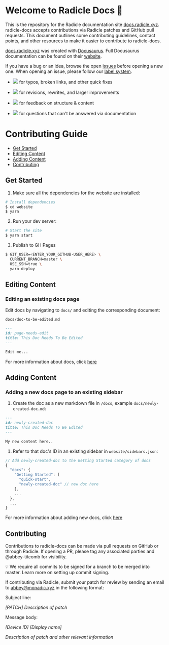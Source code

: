 # Welcome to Radicle Docs 👋

This is the repository for the Radicle documentation site [docs.radicle.xyz](https://docs.radicle.xyz/docs/what-is-radicle.html). radicle-docs accepts contributions via Radicle patches and GitHub pull requests. This document outlines some contributing guidelines, contact points, and other resources to make it easier to contribute to radicle-docs.

[docs.radicle.xyz](https://docs.radicle.xyz/docs/what-is-radicle.html) was created with [Docusaurus](https://docusaurus.io/). Full Docusaurus documentation can be found on their [website](https://docusaurus.io/).

If you have a bug or an idea, browse the open [issues](https://github.com/radicle-dev/radicle-docs/issues) before opening a new one. When opening an issue, please follow our [label system](https://github.com/radicle-dev/radicle-docs/labels).

* ![](https://img.shields.io/badge/-fixup-critical) for typos, broken links, and other quick fixes

* ![](https://img.shields.io/badge/-improvement-blueviolet) for revisions, rewrites, and larger improvements

* ![](https://img.shields.io/badge/-feedback-orange) for feedback on structure & content

* ![](https://img.shields.io/badge/-question-success) for questions that can't be answered via documentation

# Contributing Guide
  
- [Get Started](#get-started)
- [Editing Content](#editing-content)
- [Adding Content](#adding-content)
- [Contributing](#contributing)

## Get Started

1. Make sure all the dependencies for the website are installed:

```sh
# Install dependencies
$ cd website
$ yarn
```

2. Run your dev server:

```sh
# Start the site
$ yarn start
```

3. Publish to GH Pages

```sh
$ GIT_USER=<ENTER_YOUR_GITHUB-USER_HERE> \
  CURRENT_BRANCH=master \
  USE_SSH=true \
  yarn deploy
```

## Editing Content

### Editing an existing docs page

Edit docs by navigating to `docs/` and editing the corresponding document:

`docs/doc-to-be-edited.md`

```markdown
---
id: page-needs-edit
title: This Doc Needs To Be Edited
---

Edit me...
```

For more information about docs, click [here](https://docusaurus.io/docs/en/navigation)

## Adding Content

### Adding a new docs page to an existing sidebar

1. Create the doc as a new markdown file in `/docs`, example `docs/newly-created-doc.md`:

```md
---
id: newly-created-doc
title: This Doc Needs To Be Edited
---

My new content here..
```

1. Refer to that doc's ID in an existing sidebar in `website/sidebars.json`:

```javascript
// Add newly-created-doc to the Getting Started category of docs
{
  "docs": {
    "Getting Started": [
      "quick-start",
      "newly-created-doc" // new doc here
    ],
    ...
  },
  ...
}
```

For more information about adding new docs, click [here](https://docusaurus.io/docs/en/navigation)

## Contributing

Contributions to radicle-docs can be made via pull requests on GitHub or through Radicle. If opening a PR, please tag any associated parties and @abbey-titcomb for visibility. 

💡 We require all commits to be signed for a branch to be merged into master. Learn more on setting up commit signing.

If contributing via Radicle, submit your patch for review by sending an email to abbey@monadic.xyz in the following format:

Subject line:

*[PATCH] Description of patch*

Message body: 

*[Device ID]*
*[Display name]*

*Description of patch and other relevant information*

